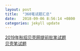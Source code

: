```yaml
---
layout: post
title:  "360笔试题汇总"
date:   2018-09-06 8:56:14 +0800
categories: jekyll update
---
```


[2019年秋招贝壳网提前批笔试题](https://www.nowcoder.com/discuss/96365?type=0&order=0&pos=25&page=0)
<br>
[贝壳笔试题](https://blog.csdn.net/scottzeg/article/details/81812918)









